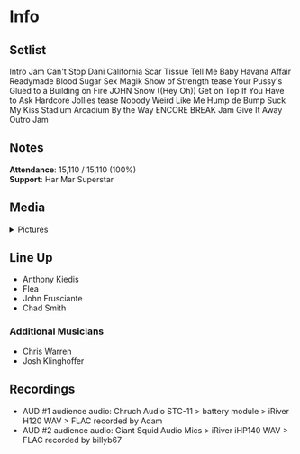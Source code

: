 # Info

## Setlist

Intro Jam
Can't Stop
Dani California
Scar Tissue
Tell Me Baby
Havana Affair
Readymade
Blood Sugar Sex Magik
Show of Strength tease
Your Pussy's Glued to a Building on Fire JOHN
Snow ((Hey Oh))
Get on Top
If You Have to Ask
Hardcore Jollies tease
Nobody Weird Like Me
Hump de Bump
Suck My Kiss
Stadium Arcadium
By the Way
ENCORE BREAK
Jam
Give It Away
Outro Jam

## Notes

**Attendance**: 15,110 / 15,110 (100%)
<br>
**Support**: Har Mar Superstar

## Media 

<details>
  <summary>Pictures</summary>
  <!--<img alt="Setlist" title="Setlist" src="_.jpg" height="200" />
  <img alt="Clipping" title="Clipping" src="_.jpg" height="200" />
  <img alt="Flyer" title="Flyer" src="_.jpg" height="200" />-->
</details>

## Line Up

* Anthony Kiedis
* Flea
* John Frusciante
* Chad Smith

### Additional Musicians

* Chris Warren  
* Josh Klinghoffer

## Recordings

* AUD #1 audience audio: Chruch Audio STC-11 > battery module > iRiver H120 WAV > FLAC recorded by Adam  
* AUD #2 audience audio: Giant Squid Audio Mics > iRiver iHP140 WAV > FLAC recorded by billyb67



